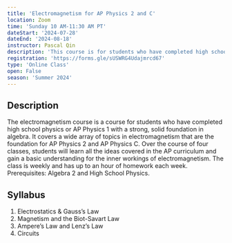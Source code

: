 ```yaml
---
title: 'Electromagnetism for AP Physics 2 and C'
location: Zoom
time: 'Sunday 10 AM-11:30 AM PT'
dateStart: '2024-07-28'
dateEnd: '2024-08-18'
instructor: Pascal Qin
description: 'This course is for students who have completed high school physics or AP Physics 1 with a strong, solid foundation in algebra, who want to learn more about electromagnetism.'
registration: 'https://forms.gle/sUSWRG4Udajmrcd67'
type: 'Online Class'
open: False
season: 'Summer 2024'
---
```


## Description

The electromagnetism course is a course for students who have completed high school physics or AP Physics 1 with a strong, solid foundation in algebra. It covers a wide array of topics in electromagnetism that are the foundation for AP Physics 2 and AP Physics C. Over the course of four classes, students will learn all the ideas covered in the AP curriculum and gain a basic understanding for the inner workings of electromagnetism. The class is weekly and has up to an hour of homework each week. Prerequisites: Algebra 2 and High School Physics.

## Syllabus

1. Electrostatics & Gauss’s Law
2. Magnetism and the Biot-Savart Law
3. Ampere’s Law and Lenz’s Law
4. Circuits
